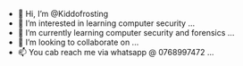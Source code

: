 - 👋 Hi, I’m @Kiddofrosting
- 👀 I’m interested in learning computer security ...
- 🌱 I’m currently learning computer security and forensics ...
- 💞️ I’m looking to collaborate on  ...
- 📫 You cab reach me via whatsapp @ 0768997472 ...

<!---
Kiddofrosting/Kiddofrosting is a ✨ special ✨ repository because its `README.md` (this file) appears on your GitHub profile.
You can click the Preview link to take a look at your changes.
--->
